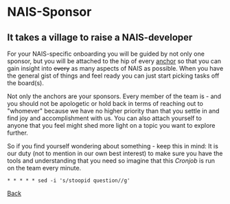 # NAIS-Sponsor

## It takes a village to raise a NAIS-developer

For your NAIS-specific onboarding you will be guided by not only one sponsor, but you will be attached to the hip of every [anchor](pigs.md) so that you can gain insight into ~~every~~ as many aspects of NAIS as possible.
When you have the general gist of things and feel ready you can just start picking tasks off the board(s).

Not only the anchors are your sponsors.
Every member of the team is - and you should not be apologetic or hold back in terms of reaching out to "whomever" because we have no higher priority than that you settle in and find joy and accomplishment with us.
You can also attach yourself to anyone that you feel might shed more light on a topic you want to explore further.

So if you find yourself wondering about something - keep this in mind:
It is our duty (not to mention in our own best interest) to make sure you have the tools and understanding that you need so imagine that this _Cronjob_ is run on the team every minute. 

```
* * * * * sed -i 's/stoopid question//g'
```


[Back](../README.md)
